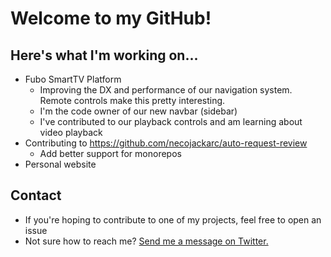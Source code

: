 # Welcome to my GitHub!

## Here's what I'm working on...
- Fubo SmartTV Platform
  - Improving the DX and performance of our navigation system. Remote controls make this pretty interesting.
  - I'm the code owner of our new navbar (sidebar)
  - I've contributed to our playback controls and am learning about video playback
- Contributing to https://github.com/necojackarc/auto-request-review
  - Add better support for monorepos
- Personal website


## Contact
- If you're hoping to contribute to one of my projects, feel free to open an issue
- Not sure how to reach me? [Send me a message on Twitter.](https://twitter.com/_SeanBecker)

<!-- Badges removed until I figure out which ones I actually want...   -->
<!--
<p align="center">
  <a href="https://github.com/seanbecker15?tab=followers">
    <img src="https://img.shields.io/github/followers/seanbecker15?label=Followers&logo=GitHub&style=for-the-badge" alt="GitHub badge" />
  </a>
  <a href="http://twitter.com/_SeanBecker">
    <img src="https://img.shields.io/twitter/follow/_SeanBecker?label=Twitter&logo=twitter&style=for-the-badge" />
  </a>
</p>
-->
